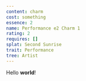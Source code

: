 ```yaml
---
content: charm
cost: something
essence: 2
name: Performance e2 Charm 1
rating: 2
requires: []
splat: Second Sunrise
trait: Performance
tree: Artist
---
```


Hello **world**!
